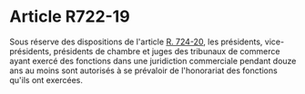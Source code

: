 # Article R722-19

Sous réserve des dispositions de l'article <a href='/affichCodeArticle.do?cidTexte=LEGITEXT000005634379&idArticle=LEGIARTI000006270174&dateTexte=&categorieLien=cid' title='Code de commerce - art. R724-20 (V)'>R. 724-20</a>, les présidents, vice-présidents, présidents de chambre et juges des tribunaux de commerce ayant exercé des fonctions dans une juridiction commerciale pendant douze ans au moins sont autorisés à se prévaloir de l'honorariat des fonctions qu'ils ont exercées.